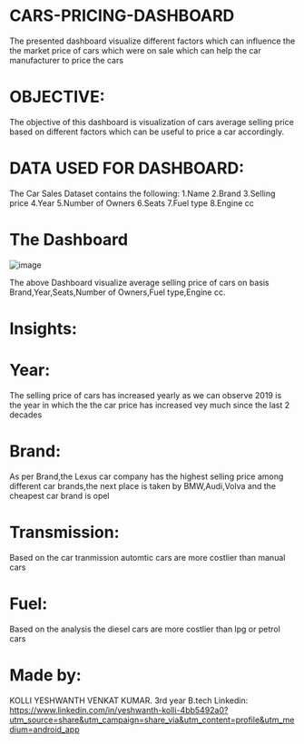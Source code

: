# CARS-PRICING-DASHBOARD
The presented dashboard visualize different factors which can influence the  the market price of cars which were on sale which can help the car manufacturer to price the cars
# OBJECTIVE:
The objective of this dashboard is  visualization of cars average selling price based on different factors which can be useful to price a car accordingly.
# DATA USED FOR DASHBOARD:
The Car Sales Dataset contains the following:
1.Name
2.Brand
3.Selling price
4.Year
5.Number of Owners
6.Seats
7.Fuel type
8.Engine cc
# The Dashboard
![image](https://github.com/user-attachments/assets/6aa69d1e-06d6-4acc-b601-71d225cab44e)


The above Dashboard  visualize average selling price of cars on basis  Brand,Year,Seats,Number of Owners,Fuel type,Engine cc.

# Insights:
# Year:
The selling price of cars has increased yearly as we can observe 2019 is the year in which the the car price has increased vey much since the last 2 decades
# Brand:
As per Brand,the Lexus car company has the highest selling price among different car brands,the next place is taken by BMW,Audi,Volva and the cheapest car brand is opel
# Transmission:
Based on the car tranmission automtic cars are more costlier than manual cars
# Fuel:
Based on the analysis the diesel cars are more costlier than lpg or petrol cars





# Made by:
 KOLLI YESHWANTH VENKAT KUMAR.
 3rd year B.tech
 Linkedin: https://www.linkedin.com/in/yeshwanth-kolli-4bb5492a0?utm_source=share&utm_campaign=share_via&utm_content=profile&utm_medium=android_app
